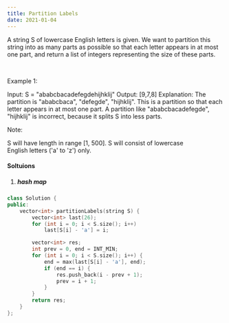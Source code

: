 ```yaml
---
title: Partition Labels
date: 2021-01-04
---
```

A string S of lowercase English letters is given. We want to partition this string into as many parts as possible so that each letter appears in at most one part, and return a list of integers representing the size of these parts.

 

Example 1:

Input: S = "ababcbacadefegdehijhklij"
Output: [9,7,8]
Explanation:
The partition is "ababcbaca", "defegde", "hijhklij".
This is a partition so that each letter appears in at most one part.
A partition like "ababcbacadefegde", "hijhklij" is incorrect, because it splits S into less parts.
 

Note:

S will have length in range [1, 500].
S will consist of lowercase English letters ('a' to 'z') only.

#### Soltuions

1. ##### hash map

```cpp
class Solution {
public:
    vector<int> partitionLabels(string S) {
        vector<int> last(26);
        for (int i = 0; i < S.size(); i++)
            last[S[i] - 'a'] = i;

        vector<int> res;
        int prev = 0, end = INT_MIN;
        for (int i = 0; i < S.size(); i++) {
            end = max(last[S[i] - 'a'], end);
            if (end == i) {
                res.push_back(i - prev + 1);
                prev = i + 1;
            }
        }
        return res;
    }
};
```